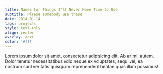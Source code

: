 ```yaml
---
title: Names for Things I'll Never Have Time to Use
subtitle: Please somebody use these
date: 2014-01-14
tags: projects
style: text-only
align: center
overlay: dark
color: '#fff'
---
```


Lorem ipsum dolor sit amet, consectetur adipisicing elit. Ab animi, autem. Dolor tenetur necessitatibus odio neque ex voluptates, sequi vel, ea nostrum sunt veritatis quisquam reprehenderit beatae quas illum possimus!